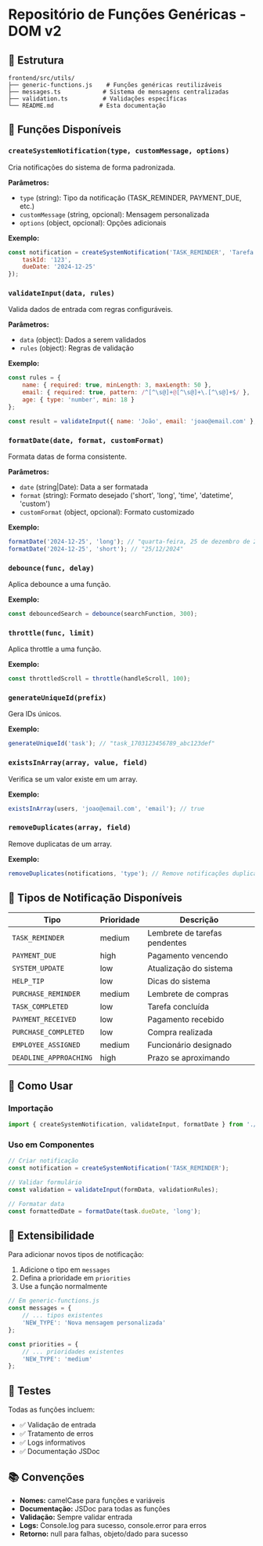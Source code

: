 # Repositório de Funções Genéricas - DOM v2

## 📁 Estrutura

```
frontend/src/utils/
├── generic-functions.js    # Funções genéricas reutilizáveis
├── messages.ts            # Sistema de mensagens centralizadas
├── validation.ts          # Validações específicas
└── README.md             # Esta documentação
```

## 🔧 Funções Disponíveis

### `createSystemNotification(type, customMessage, options)`
Cria notificações do sistema de forma padronizada.

**Parâmetros:**
- `type` (string): Tipo da notificação (TASK_REMINDER, PAYMENT_DUE, etc.)
- `customMessage` (string, opcional): Mensagem personalizada
- `options` (object, opcional): Opções adicionais

**Exemplo:**
```javascript
const notification = createSystemNotification('TASK_REMINDER', 'Tarefa específica vencendo', {
    taskId: '123',
    dueDate: '2024-12-25'
});
```

### `validateInput(data, rules)`
Valida dados de entrada com regras configuráveis.

**Parâmetros:**
- `data` (object): Dados a serem validados
- `rules` (object): Regras de validação

**Exemplo:**
```javascript
const rules = {
    name: { required: true, minLength: 3, maxLength: 50 },
    email: { required: true, pattern: /^[^\s@]+@[^\s@]+\.[^\s@]+$/ },
    age: { type: 'number', min: 18 }
};

const result = validateInput({ name: 'João', email: 'joao@email.com' }, rules);
```

### `formatDate(date, format, customFormat)`
Formata datas de forma consistente.

**Parâmetros:**
- `date` (string|Date): Data a ser formatada
- `format` (string): Formato desejado ('short', 'long', 'time', 'datetime', 'custom')
- `customFormat` (object, opcional): Formato customizado

**Exemplo:**
```javascript
formatDate('2024-12-25', 'long'); // "quarta-feira, 25 de dezembro de 2024"
formatDate('2024-12-25', 'short'); // "25/12/2024"
```

### `debounce(func, delay)`
Aplica debounce a uma função.

**Exemplo:**
```javascript
const debouncedSearch = debounce(searchFunction, 300);
```

### `throttle(func, limit)`
Aplica throttle a uma função.

**Exemplo:**
```javascript
const throttledScroll = throttle(handleScroll, 100);
```

### `generateUniqueId(prefix)`
Gera IDs únicos.

**Exemplo:**
```javascript
generateUniqueId('task'); // "task_1703123456789_abc123def"
```

### `existsInArray(array, value, field)`
Verifica se um valor existe em um array.

**Exemplo:**
```javascript
existsInArray(users, 'joao@email.com', 'email'); // true
```

### `removeDuplicates(array, field)`
Remove duplicatas de um array.

**Exemplo:**
```javascript
removeDuplicates(notifications, 'type'); // Remove notificações duplicadas por tipo
```

## 🎯 Tipos de Notificação Disponíveis

| Tipo | Prioridade | Descrição |
|------|------------|-----------|
| `TASK_REMINDER` | medium | Lembrete de tarefas pendentes |
| `PAYMENT_DUE` | high | Pagamento vencendo |
| `SYSTEM_UPDATE` | low | Atualização do sistema |
| `HELP_TIP` | low | Dicas do sistema |
| `PURCHASE_REMINDER` | medium | Lembrete de compras |
| `TASK_COMPLETED` | low | Tarefa concluída |
| `PAYMENT_RECEIVED` | low | Pagamento recebido |
| `PURCHASE_COMPLETED` | low | Compra realizada |
| `EMPLOYEE_ASSIGNED` | medium | Funcionário designado |
| `DEADLINE_APPROACHING` | high | Prazo se aproximando |

## 📝 Como Usar

### Importação
```javascript
import { createSystemNotification, validateInput, formatDate } from './utils/generic-functions.js';
```

### Uso em Componentes
```javascript
// Criar notificação
const notification = createSystemNotification('TASK_REMINDER');

// Validar formulário
const validation = validateInput(formData, validationRules);

// Formatar data
const formattedDate = formatDate(task.dueDate, 'long');
```

## 🔄 Extensibilidade

Para adicionar novos tipos de notificação:

1. Adicione o tipo em `messages`
2. Defina a prioridade em `priorities`
3. Use a função normalmente

```javascript
// Em generic-functions.js
const messages = {
    // ... tipos existentes
    'NEW_TYPE': 'Nova mensagem personalizada'
};

const priorities = {
    // ... prioridades existentes
    'NEW_TYPE': 'medium'
};
```

## 🧪 Testes

Todas as funções incluem:
- ✅ Validação de entrada
- ✅ Tratamento de erros
- ✅ Logs informativos
- ✅ Documentação JSDoc

## 📚 Convenções

- **Nomes:** camelCase para funções e variáveis
- **Documentação:** JSDoc para todas as funções
- **Validação:** Sempre validar entrada
- **Logs:** Console.log para sucesso, console.error para erros
- **Retorno:** null para falhas, objeto/dado para sucesso 